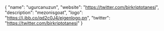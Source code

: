 {
  "name": "ugurcanuzun",
  "website": "https://twitter.com/birkriptotanesi",
  "description": "mezonisgoat",
  "logo": "https://i.ibb.co/qd2c0J4/eigenlogo.pn",
  "twitter": "https://twitter.com/birkriptotanesi"
}
